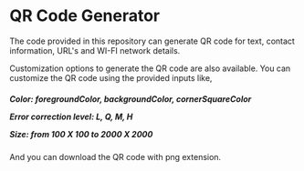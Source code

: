<h1>QR Code Generator</h1>

The code provided in this repository can generate QR code for text, contact information, URL's and WI-FI network details.
  
Customization options to generate the QR code are also available. You can customize the QR code using the provided inputs like,
  
<strong>
<h5>

Color: foregroundColor, backgroundColor, cornerSquareColor

Error correction level: L, Q, M, H

Size: from 100 X 100 to 2000 X 2000

</h5>
</strong>
And you can download the QR code with png extension.
